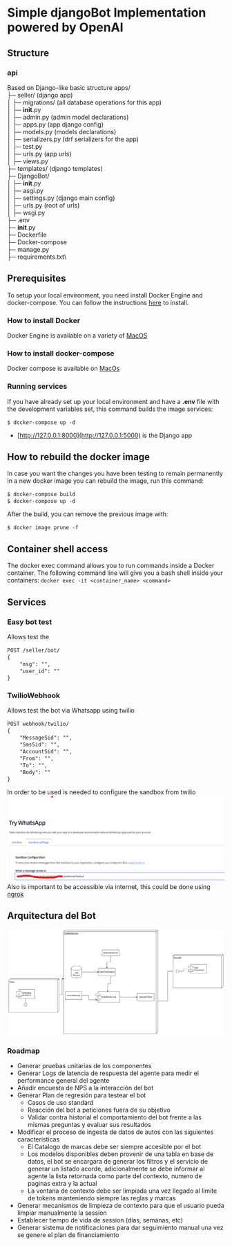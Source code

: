 # Simple djangoBot Implementation powered by OpenAI



## Structure

### api
Based on Django-like basic structure
apps/  \
├─ seller/ (django app) \
│  ├─ migrations/ (all database operations for this app)\
│  ├─ __init__.py\
│  ├─ admin.py (admin model declarations)\
│  ├─ apps.py (app django config)\
│  ├─ models.py (models declarations)\
│  ├─ serializers.py (drf serializers for the app)\
│  ├─ test.py\
│  ├─ urls.py (app urls)\
│  ├─ views.py \
├─ templates/ (django templates)\
├─ DjangoBot/\
│  ├─ __init__.py\
│  ├─ asgi.py\
│  ├─ settings.py  (django main config)\
│  ├─ urls.py   (root of urls)\
│  ├─ wsgi.py\
├─ .env\
├─ __init__.py\
├─ Dockerfile\
├─ Docker-compose\
├─ manage.py\
├─ requirements.txt\





## Prerequisites
To setup your local environment, you need install Docker Engine and docker-compose. You can follow the instructions [here](#How-to-install-Docker) to install.

### How to install Docker

Docker Engine is available on a variety of [MacOS](https://docs.docker.com/docker-for-mac/install/)

### How to install docker-compose

Docker compose is available on [MacOs](https://docs.docker.com/compose/install/)


### Running services

If you have already set up your local environment and have a **.env** file with the development variables set, this command builds the image  services:

```shell
$ docker-compose up -d
```
  - [http://127.0.0.1:8000](http://127.0.0.1:5000) is the Django app



## How to rebuild the docker image

In case you want the changes you have been testing to remain permanently in a new docker image you can rebuild the image, run this command:

```shell
$ docker-compose build
$ docker-compose up -d
```

After the build, you can remove the previous image with:

```shell
$ docker image prune -f
```

## Container shell access 

The docker exec command allows you to run commands inside a Docker container. The following command line will give you a bash shell inside your containers: `docker exec -it <container_name> <command>`



## Services

### Easy bot test
Allows test the 

```http
POST /seller/bot/
{
    "msg": "",
    "user_id": ""
}
```


### TwilioWebhook
Allows test the bot via Whatsapp using twilio 

```http
POST webhook/twilio/
{
    "MessageSid": "",
    "SmsSid": "",
    "AccountSid": "",
    "From": "",
    "To": "",
    "Body": ""
}
```
In order to be used is needed to configure the sandbox from twilio
![img.png](src/img2.png)
Also is important to be accessible via internet, this could be done using [ngrok](https://ngrok.com/use-cases/webhook-testing)


## Arquitectura del Bot 
![img.png](src/img.png)

### Roadmap
- Generar pruebas unitarias de los componentes
- Generar Logs de latencia de respuesta del agente para medir el performance general del agente
- Añadir encuesta de NPS a la interacción del bot 
- Generar Plan de regresión para testear el bot
	- Casos de uso standard
	- Reacción del bot a peticiones fuera de su objetivo 
	- Validar contra historial el comportamiento del bot frente a las mismas preguntas y evaluar sus resultados 
- Modificar el proceso de ingesta de datos de autos con las siguientes características
	- El Catalogo de marcas debe ser siempre accesible por el bot
	- Los modelos disponibles deben provenir de una tabla en base de datos, el bot se encargara de generar los filtros y el servicio de generar un listado acorde, adicionalmente se debe informar al agente la lista retornada como parte del contexto, numero de paginas extra y la actual
	- La ventana de contexto debe ser limpiada una vez llegado al limite de tokens manteniendo siempre las reglas y marcas
- Generar mecanismos de limpieza de contexto para que el usuario pueda limpiar manualmente la session
- Establecer tiempo de vida de session (días, semanas, etc)
- Generar sistema de notificaciones para dar seguimiento manual una vez se genere el plan de financiamiento 